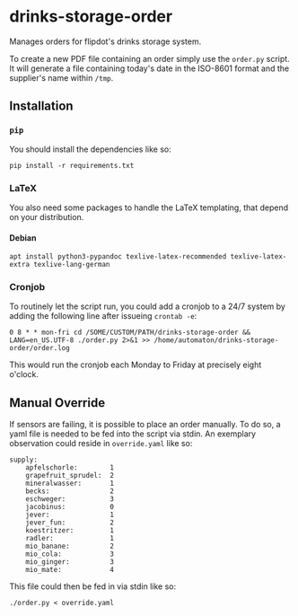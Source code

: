 # drinks-storage-order

Manages orders for flipdot's drinks storage system.

To create a new PDF file containing an order simply use the `order.py` script. It will generate a file containing today's date in the ISO-8601 format and the supplier's name within `/tmp`.

## Installation

### `pip`

You should install the dependencies like so:
```
pip install -r requirements.txt
```

### LaTeX

You also need some packages to handle the LaTeX templating, that depend on your distribution.

#### Debian

```
apt install python3-pypandoc texlive-latex-recommended texlive-latex-extra texlive-lang-german
```

### Cronjob

To routinely let the script run, you could add a cronjob to a 24/7 system by adding the following line after issueing `crontab -e`:

```
0 8 * * mon-fri cd /SOME/CUSTOM/PATH/drinks-storage-order && LANG=en_US.UTF-8 ./order.py 2>&1 >> /home/automaton/drinks-storage-order/order.log
```

This would run the cronjob each Monday to Friday at precisely eight o'clock.

## Manual Override

If sensors are failing, it is possible to place an order manually. To do so, a yaml file is needed to be fed into the script via stdin. An exemplary observation could reside in `override.yaml` like so:

```
supply:
    apfelschorle:        1
    grapefruit_sprudel:  2
    mineralwasser:       1
    becks:               2
    eschweger:           3
    jacobinus:           0
    jever:               1
    jever_fun:           2
    koestritzer:         1
    radler:              1
    mio_banane:          2
    mio_cola:            3
    mio_ginger:          3
    mio_mate:            4
```

This file could then be fed in via stdin like so:

```
./order.py < override.yaml
```
